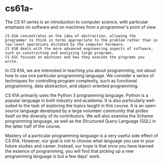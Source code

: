 # cs61a-
The CS 61 series is an introduction to computer science, with particular emphasis on software and on machines from a programmer's point of view.  

    CS 61A concentrates on the idea of abstraction, allowing the programmer to think in terms appropriate to the problem rather than in low-level operations dictated by the computer hardware.
    CS 61B deals with the more advanced engineering aspects of software, such as constructing and analyzing large programs.
    CS 61C focuses on machines and how they execute the programs you write.

In CS 61A, we are interested in teaching you about programming, not about how to use one particular programming language. We consider a series of techniques for controlling program complexity, such as functional programming, data abstraction, and object-oriented programming.

CS 61A primarily uses the Python 3 programming language. Python is a popular language in both industry and academia. It is also particularly well-suited to the task of exploring the topics taught in this course. It is an open-source language developed by a large volunteer community that prides itself on the diversity of its contributors. We will also examine the Scheme programming language, as well as the Structured Query Language (SQL) in the latter half of the course.

Mastery of a particular programming language is a very useful side effect of CS 61A. However, our goal is not to choose what language you use in your future studies and career. Instead, our hope is that once you have learned the essence of programming, you will find that picking up a new programming language is but a few days' work.

